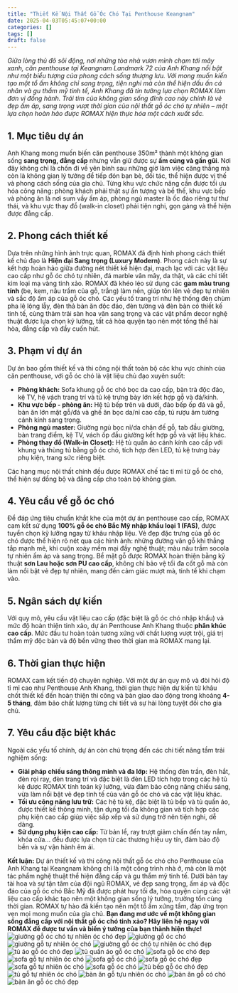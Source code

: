 ```yaml
---
title: "Thiết Kế Nội Thất Gỗ Óc Chó Tại Penthouse Keangnam"
date: 2025-04-03T05:45:07+00:00
categories: []
tags: []
draft: false
---
```

*Giữa lòng thủ đô sôi động, nơi những tòa nhà vươn mình chạm tới mây xanh, căn penthouse tại Keangnam Landmark 72 của Anh Khang nổi bật như một biểu tượng của phong cách sống thượng lưu. Với mong muốn kiến tạo một tổ ấm không chỉ sang trọng, tiện nghi mà còn thể hiện dấu ấn cá nhân và gu thẩm mỹ tinh tế, Anh Khang đã tin tưởng lựa chọn ROMAX làm đơn vị đồng hành. Trái tim của không gian sống đỉnh cao này chính là vẻ đẹp ấm áp, sang trọng vượt thời gian của nội thất gỗ óc chó tự nhiên – một lựa chọn hoàn hảo được ROMAX hiện thực hóa một cách xuất sắc.*

## 1. Mục tiêu dự án

Anh Khang mong muốn biến căn penthouse 350m² thành một không gian sống **sang trọng, đẳng cấp** nhưng vẫn giữ được sự **ấm cúng và gần gũi**. Nơi đây không chỉ là chốn đi về yên bình sau những giờ làm việc căng thẳng mà còn là không gian lý tưởng để tiếp đón bạn bè, đối tác, thể hiện được vị thế và phong cách sống của gia chủ. Từng khu vực chức năng cần được tối ưu hóa công năng: phòng khách phải thật sự ấn tượng và bề thế, khu vực bếp và phòng ăn là nơi sum vầy ấm áp, phòng ngủ master là ốc đảo riêng tư thư thái, và khu vực thay đồ (walk-in closet) phải tiện nghi, gọn gàng và thể hiện được đẳng cấp.

## 2. Phong cách thiết kế

Dựa trên những hình ảnh trực quan, ROMAX đã định hình phong cách thiết kế chủ đạo là **Hiện đại Sang trọng (Luxury Modern)**. Phong cách này là sự kết hợp hoàn hảo giữa đường nét thiết kế hiện đại, mạch lạc với các vật liệu cao cấp như gỗ óc chó tự nhiên, đá marble vân mây, da thật, và các chi tiết kim loại mạ vàng tinh xảo. ROMAX đã khéo léo sử dụng các **gam màu trung tính** (be, kem, nâu trầm của gỗ, trắng) làm nền, giúp tôn lên vẻ đẹp tự nhiên và sắc độ ấm áp của gỗ óc chó. Các yếu tố trang trí như hệ thống đèn chùm pha lê lộng lẫy, đèn thả bàn ăn độc đáo, đèn tường và đèn bàn có thiết kế tinh tế, cùng thảm trải sàn hoa văn sang trọng và các vật phẩm decor nghệ thuật được lựa chọn kỹ lưỡng, tất cả hòa quyện tạo nên một tổng thể hài hòa, đẳng cấp và đầy cuốn hút.

## 3. Phạm vi dự án

Dự án bao gồm thiết kế và thi công nội thất toàn bộ các khu vực chính của căn penthouse, với gỗ óc chó là vật liệu chủ đạo xuyên suốt:

* **Phòng khách:** Sofa khung gỗ óc chó bọc da cao cấp, bàn trà độc đáo, kệ TV, hệ vách trang trí và tủ kệ trưng bày lớn kết hợp gỗ và đá/kính.
* **Khu vực bếp - phòng ăn:** Hệ tủ bếp trên và dưới, đảo bếp ốp đá và gỗ, bàn ăn lớn mặt gỗ/đá và ghế ăn bọc da/nỉ cao cấp, tủ rượu âm tường cánh kính sang trọng.
* **Phòng ngủ master:** Giường ngủ bọc nỉ/da chân đế gỗ, tab đầu giường, bàn trang điểm, kệ TV, vách ốp đầu giường kết hợp gỗ và vật liệu khác.
* **Phòng thay đồ (Walk-in Closet):** Hệ tủ quần áo cánh kính cao cấp với khung và thùng tủ bằng gỗ óc chó, tích hợp đèn LED, tủ kệ trưng bày phụ kiện, trang sức riêng biệt.

Các hạng mục nội thất chính đều được ROMAX chế tác tỉ mỉ từ gỗ óc chó, thể hiện sự đồng bộ và đẳng cấp cho toàn bộ không gian.

## 4. Yêu cầu về gỗ óc chó

Để đáp ứng tiêu chuẩn khắt khe của một dự án penthouse cao cấp, ROMAX cam kết sử dụng **100% gỗ óc chó Bắc Mỹ nhập khẩu loại 1 (FAS)**, được tuyển chọn kỹ lưỡng ngay từ khâu nhập liệu. Vẻ đẹp đặc trưng của gỗ óc chó được thể hiện rõ nét qua các hình ảnh: những đường vân gỗ khi thẳng tắp mạnh mẽ, khi cuộn xoáy mềm mại đầy nghệ thuật; màu nâu trầm socola tự nhiên ấm áp và sang trọng. Bề mặt gỗ được ROMAX hoàn thiện bằng kỹ thuật **sơn Lau hoặc sơn PU cao cấp**, không chỉ bảo vệ tối đa cốt gỗ mà còn làm nổi bật vẻ đẹp tự nhiên, mang đến cảm giác mượt mà, tinh tế khi chạm vào.

## 5. Ngân sách dự kiến

Với quy mô, yêu cầu vật liệu cao cấp (đặc biệt là gỗ óc chó nhập khẩu) và mức độ hoàn thiện tinh xảo, dự án Penthouse Anh Khang thuộc **phân khúc cao cấp**. Mức đầu tư hoàn toàn tương xứng với chất lượng vượt trội, giá trị thẩm mỹ độc bản và độ bền vững theo thời gian mà ROMAX mang lại.

## 6. Thời gian thực hiện

ROMAX cam kết tiến độ chuyên nghiệp. Với một dự án quy mô và đòi hỏi độ tỉ mỉ cao như Penthouse Anh Khang, thời gian thực hiện dự kiến từ khâu chốt thiết kế đến hoàn thiện thi công và bàn giao dao động trong khoảng **4-5 tháng**, đảm bảo chất lượng từng chi tiết và sự hài lòng tuyệt đối cho gia chủ.

## 7. Yêu cầu đặc biệt khác

Ngoài các yếu tố chính, dự án còn chú trọng đến các chi tiết nâng tầm trải nghiệm sống:

* **Giải pháp chiếu sáng thông minh và đa lớp:** Hệ thống đèn trần, đèn hắt, đèn rọi ray, đèn trang trí và đặc biệt là đèn LED tích hợp trong các hệ tủ kệ được ROMAX tính toán kỹ lưỡng, vừa đảm bảo công năng chiếu sáng, vừa làm nổi bật vẻ đẹp tinh tế của vân gỗ óc chó và các vật liệu khác.
* **Tối ưu công năng lưu trữ:** Các hệ tủ kệ, đặc biệt là tủ bếp và tủ quần áo, được thiết kế thông minh, tận dụng tối đa không gian và tích hợp các phụ kiện cao cấp giúp việc sắp xếp và sử dụng trở nên tiện nghi, dễ dàng.
* **Sử dụng phụ kiện cao cấp:** Từ bản lề, ray trượt giảm chấn đến tay nắm, khóa cửa... đều được lựa chọn từ các thương hiệu uy tín, đảm bảo độ bền và sự vận hành êm ái.

**Kết luận:**
Dự án thiết kế và thi công nội thất gỗ óc chó cho Penthouse của Anh Khang tại Keangnam không chỉ là một công trình nhà ở, mà còn là một tác phẩm nghệ thuật thể hiện đẳng cấp và gu thẩm mỹ tinh tế. Dưới bàn tay tài hoa và sự tận tâm của đội ngũ ROMAX, vẻ đẹp sang trọng, ấm áp và độc đáo của gỗ óc chó Bắc Mỹ đã được phát huy tối đa, hòa quyện cùng các vật liệu cao cấp khác tạo nên một không gian sống lý tưởng, trường tồn cùng thời gian. ROMAX tự hào đã kiến tạo nên một tổ ấm xứng tầm, đáp ứng trọn vẹn mọi mong muốn của gia chủ.
**Bạn đang mơ ước về một không gian sống đẳng cấp với nội thất gỗ óc chó tinh xảo? Hãy liên hệ ngay với ROMAX để được tư vấn và biến ý tưởng của bạn thành hiện thực!**
![giường gỗ óc chó tự nhiên óc chó đẹp](/img/giuong/gg32/giuong-go-oc-cho-gg32-43.webp)
![giường gỗ óc chó](/img/giuong/gg32/giuong-go-oc-cho-gg32-42.webp)
![giường gỗ tự nhiên óc chó](/img/giuong/gg32/giuong-go-oc-cho-gg32-41.webp)
![giường gỗ óc chó tự nhiên óc chó đẹp](/img/giuong/gg32/giuong-go-oc-cho-gg32-40.webp)
![tủ áo gỗ óc chó đẹp](/img/tu-ao/tqa32/tu-quan-ao-go-oc-cho-tqa32-11.webp)
![tủ quần áo gỗ óc chó](/img/tu-ao/tqa32/tu-quan-ao-go-oc-cho-tqa32-10.webp)
![sofa gỗ óc chó đẹp](/img/sofa/sf32/sofa-go-oc-cho-sf32-6.webp)
![sofa gỗ tự nhiên óc chó](/img/sofa/sf32/sofa-go-oc-cho-sf32-5.webp)
![sofa gỗ óc chó](/img/sofa/sf32/sofa-go-oc-cho-sf32-4.webp)
![sofa gỗ óc chó đẹp](/img/sofa/sf32/sofa-go-oc-cho-sf32-3.webp)
![sofa gỗ tự nhiên óc chó](/img/sofa/sf32/sofa-go-oc-cho-sf32-2.webp)
![sofa gỗ óc chó](/img/sofa/sf32/sofa-go-oc-cho-sf32-1.webp)
![tủ bếp gỗ óc chó đẹp](/img/tu-bep/tb32/tu-bep-go-oc-cho-tb32-2.webp)
![tủ gỗ tự nhiên óc chó](/img/tu-bep/tb32/tu-bep-go-oc-cho-tb32-1.webp)
![bàn ăn gỗ tựu nhiên óc chó](/img/ban-an/ba32/ban-an-go-oc-cho-ba32-3.webp)
![bàn ăn gỗ có chó](/img/ban-an/ba32/ban-an-go-oc-cho-ba32-2.webp)
![bàn ăn gỗ óc chó đẹp](/img/ban-an/ba32/ban-an-go-oc-cho-ba32-1.webp)